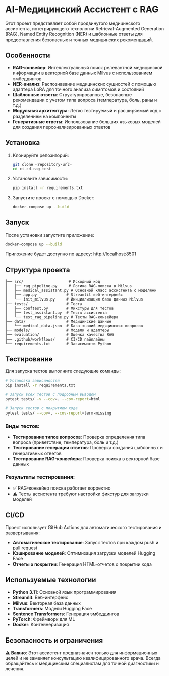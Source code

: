 # AI-Медицинский Ассистент с RAG

Этот проект представляет собой продвинутого медицинского ассистента, интегрирующего технологии Retrieval-Augmented Generation (RAG), Named Entity Recognition (NER) и шаблонные ответы для предоставления безопасных и точных медицинских рекомендаций.

## Особенности

- **RAG-конвейер**: Интеллектуальный поиск релевантной медицинской информации в векторной базе данных Milvus с использованием эмбеддингов
- **NER-анализ**: Распознавание медицинских сущностей с помощью адаптера LoRA для точного анализа симптомов и состояний
- **Шаблонные ответы**: Структурированные, безопасные рекомендации с учетом типа вопроса (температура, боль, раны и т.д.)
- **Модульная архитектура**: Легко тестируемый и расширяемый код с разделением на компоненты
- **Генеративные ответы**: Использование больших языковых моделей для создания персонализированных ответов

## Установка

1. Клонируйте репозиторий:
   ```bash
   git clone <repository-url>
   cd ci-cd-rag-test
   ```

2. Установите зависимости:
   ```bash
   pip install -r requirements.txt
   ```

3. Запустите проект с помощью Docker:
   ```bash
   docker-compose up --build
   ```

## Запуск

После установки запустите приложение:

```bash
docker-compose up --build
```

Приложение будет доступно по адресу: http://localhost:8501

## Структура проекта

```
├── src/                    # Исходный код
│   ├── rag_pipeline.py     # Логика RAG-поиска в Milvus
│   ├── medical_assistant.py # Основной класс ассистента с моделями
│   ├── app.py             # Streamlit веб-интерфейс
│   └── init_milvus.py     # Инициализация базы данных Milvus
├── tests/                 # Тесты
│   ├── conftest.py        # Фикстуры для тестов
│   ├── test_assistant.py  # Тесты ассистента
│   └── test_rag_pipeline.py # Тесты RAG-конвейера
├── data/                  # Медицинские данные
│   └── medical_data.json  # База знаний медицинских вопросов
├── models/                # Модели и адаптеры
├── evaluation/            # Оценка качества RAG
├── .github/workflows/     # CI/CD пайплайны
└── requirements.txt       # Зависимости Python
```

## Тестирование

Для запуска тестов выполните следующие команды:

```bash
# Установка зависимостей
pip install -r requirements.txt

# Запуск всех тестов с подробным выводом
pytest tests/ -v --cov=. --cov-report=html

# Запуск тестов с покрытием кода
pytest tests/ --cov=. --cov-report=term-missing
```

### Виды тестов:
- **Тестирование типов вопросов**: Проверка определения типа вопроса (приветствие, температура, боль и т.д.)
- **Тестирование генерации ответов**: Проверка создания шаблонных и генеративных ответов
- **Тестирование RAG-конвейера**: Проверка поиска в векторной базе данных

### Результаты тестирования:
- ✅ RAG-конвейер поиска работает корректно
- ⚠️ Тесты ассистента требуют настройки фикстур для загрузки моделей

## CI/CD

Проект использует GitHub Actions для автоматического тестирования и развертывания:

- **Автоматическое тестирование**: Запуск тестов при каждом push и pull request
- **Кэширование моделей**: Оптимизация загрузки моделей Hugging Face
- **Отчеты о покрытии**: Генерация HTML-отчетов о покрытии кода

## Используемые технологии

- **Python 3.11**: Основной язык программирования
- **Streamlit**: Веб-интерфейс
- **Milvus**: Векторная база данных
- **Transformers**: Модели Hugging Face
- **Sentence Transformers**: Генерация эмбеддингов
- **PyTorch**: Фреймворк для ML
- **Docker**: Контейнеризация

## Безопасность и ограничения

⚠️ **Важно**: Этот ассистент предназначен только для информационных целей и не заменяет консультацию квалифицированного врача. Всегда обращайтесь к медицинским специалистам для точной диагностики и лечения.
